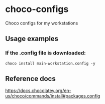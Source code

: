 # choco-configs
Choco configs for my workstations

## Usage examples
### If the .config file is downloaded:
```
choco install main-workstation.config -y
```
## Reference docs
https://docs.chocolatey.org/en-us/choco/commands/install#packages.config

